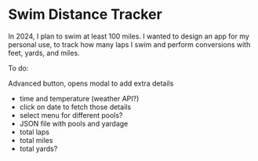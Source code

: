 # Swim Distance Tracker

In 2024, I plan to swim at least 100 miles. I wanted to design an app for my personal use, to track how many laps I swim and perform conversions with feet, yards, and miles.

To do:

Advanced button, opens modal to add extra details
- time and temperature (weather API?)
- click on date to fetch those details
- select menu for different pools?
- JSON file with pools and yardage
- total laps
- total miles
- total yards?
